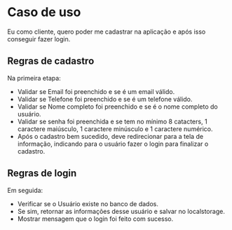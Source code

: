 # Caso de uso

Eu como cliente, quero poder me cadastrar na aplicação e após isso conseguir fazer login.

## Regras de cadastro
Na primeira etapa:
 - Validar se Email foi preenchido e se é um email válido.
 - Validar se Telefone foi preenchido e se é um telefone válido.
 - Validar se Nome completo foi preenchido e se é o nome completo do usuário.
 - Validar se senha foi preenchida e se tem no mínimo 8 catacters, 1 caractere maiúsculo, 1 caractere minúsculo e 1 caractere numérico.
 - Após o cadastro bem sucedido, deve redirecionar para a tela de informação, indicando para o usuário fazer o login para finalizar o cadastro.

## Regras de login
Em seguida:
 - Verificar se o Usuário existe no banco de dados.
 - Se sim, retornar as informações desse usuário e salvar no localstorage.
 - Mostrar mensagem que o login foi feito com sucesso.